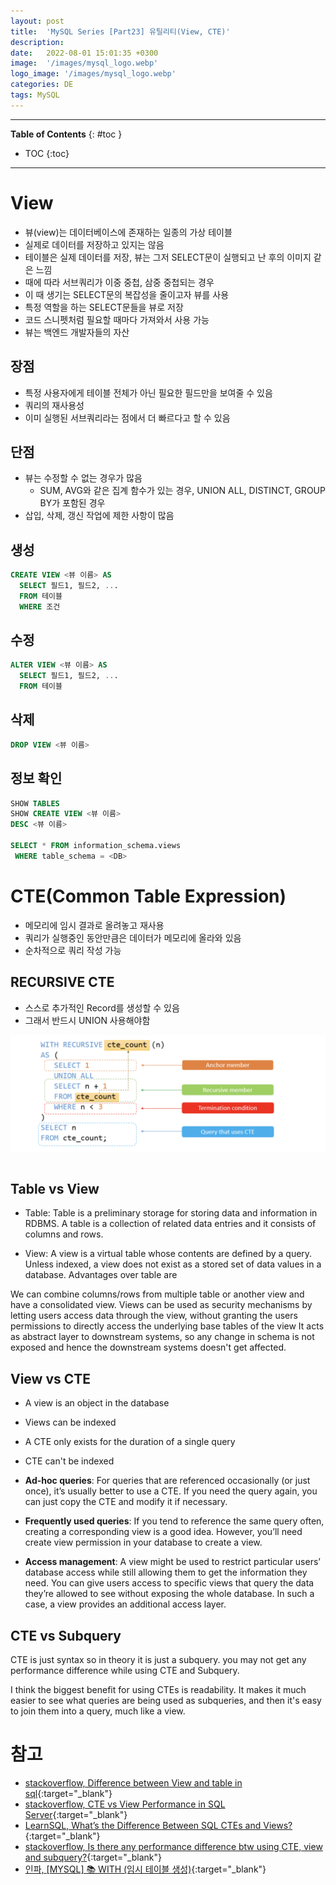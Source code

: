 ```yaml
---
layout: post
title:  'MySQL Series [Part23] 유틸리티(View, CTE)'
description: 
date:   2022-08-01 15:01:35 +0300
image:  '/images/mysql_logo.webp'
logo_image: '/images/mysql_logo.webp'
categories: DE
tags: MySQL
---
```


---
**Table of Contents**
{: #toc }
*  TOC
{:toc}

---

# View
- 뷰(view)는 데이터베이스에 존재하는 일종의 가상 테이블
- 실제로 데이터를 저장하고 있지는 않음
- 테이블은 실제 데이터를 저장, 뷰는 그저 SELECT문이 실행되고 난 후의 이미지 같은 느낌
- 때에 따라 서브쿼리가 이중 중첩, 삼중 중첩되는 경우 
- 이 때 생기는 SELECT문의 복잡성을 줄이고자 뷰를 사용
- 특정 역할을 하는 SELECT문들을 뷰로 저장  
- 코드 스니펫처럼 필요할 때마다 가져와서 사용 가능
- 뷰는 백엔드 개발자들의 자산

## 장점
- 특정 사용자에게 테이블 전체가 아닌 필요한 필드만을 보여줄 수 있음
- 쿼리의 재사용성
- 이미 실행된 서브쿼리라는 점에서 더 빠르다고 할 수 있음

## 단점
- 뷰는 수정할 수 없는 경우가 많음
  - SUM, AVG와 같은 집계 함수가 있는 경우, UNION ALL, DISTINCT, GROUP BY가 포함된 경우
- 삽입, 삭제, 갱신 작업에 제한 사항이 많음

## 생성

```sql
CREATE VIEW <뷰 이름> AS
  SELECT 필드1, 필드2, ...
  FROM 테이블
  WHERE 조건
```

## 수정

```sql
ALTER VIEW <뷰 이름> AS
  SELECT 필드1, 필드2, ...
  FROM 테이블
```
## 삭제

```sql
DROP VIEW <뷰 이름>
```

## 정보 확인

```sql
SHOW TABLES
SHOW CREATE VIEW <뷰 이름>
DESC <뷰 이름>

SELECT * FROM information_schema.views
 WHERE table_schema = <DB>
```

# CTE(Common Table Expression)

- 메모리에 임시 결과로 올려놓고 재사용
- 쿼리가 실행중인 동안만큼은 데이터가 메모리에 올라와 있음
- 순차적으로 쿼리 작성 가능

## RECURSIVE CTE

- 스스로 추가적인 Record를 생성할 수 있음
- 그래서 반드시 UNION 사용해야함

![](/images/mysql_40.png)

```sql

```

## Table vs View

- Table: Table is a preliminary storage for storing data and information in RDBMS. A table is a collection of related data entries and it consists of columns and rows.

- View: A view is a virtual table whose contents are defined by a query. Unless indexed, a view does not exist as a stored set of data values in a database. Advantages over table are

We can combine columns/rows from multiple table or another view and have a consolidated view.
Views can be used as security mechanisms by letting users access data through the view, without granting the users permissions to directly access the underlying base tables of the view
It acts as abstract layer to downstream systems, so any change in schema is not exposed and hence the downstream systems doesn't get affected.  

## View vs CTE

- A view is an object in the database
- Views can be indexed
- A CTE only exists for the duration of a single query
- CTE can't be indexed

- **Ad-hoc queries**: For queries that are referenced occasionally (or just once), it’s usually better to use a CTE. If you need the query again, you can just copy the CTE and modify it if necessary.
- **Frequently used queries**: If you tend to reference the same query often, creating a corresponding view is a good idea. However, you’ll need create view permission in your database to create a view.
- **Access management**: A view might be used to restrict particular users’ database access while still allowing them to get the information they need. You can give users access to specific views that query the data they’re allowed to see without exposing the whole database. In such a case, a view provides an additional access layer.

## CTE vs Subquery

CTE is just syntax so in theory it is just a subquery. you may not get any performance difference while using CTE and Subquery.  

I think the biggest benefit for using CTEs is readability. It makes it much easier to see what queries are being used as subqueries, and then it's easy to join them into a query, much like a view.  

# 참고

- [stackoverflow, Difference between View and table in sql](https://stackoverflow.com/questions/6015175/difference-between-view-and-table-in-sql){:target="_blank"}
- [stackoverflow, CTE vs View Performance in SQL Server](https://stackoverflow.com/questions/6026842/cte-vs-view-performance-in-sql-server){:target="_blank"}
- [LearnSQL, What’s the Difference Between SQL CTEs and Views?](https://learnsql.com/blog/difference-between-sql-cte-and-view/){:target="_blank"}
- [stackoverflow, Is there any performance difference btw using CTE, view and subquery?](https://stackoverflow.com/questions/52771879/is-there-any-performance-difference-btw-using-cte-view-and-subquery){:target="_blank"}
- [인파, [MYSQL] 📚 WITH (임시 테이블 생성)](https://inpa.tistory.com/entry/MYSQL-%F0%9F%93%9A-WITH-%EC%9E%84%EC%8B%9C-%ED%85%8C%EC%9D%B4%EB%B8%94?category=890808){:target="_blank"}
